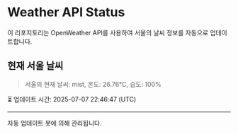 
# Weather API Status

이 리포지토리는 OpenWeather API를 사용하여 서울의 날씨 정보를 자동으로 업데이트합니다.

## 현재 서울 날씨
> 서울의 현재 날씨: mist, 온도: 26.76°C, 습도: 100%

⏳ 업데이트 시간: 2025-07-07 22:46:47 (UTC)

---
자동 업데이트 봇에 의해 관리됩니다.
